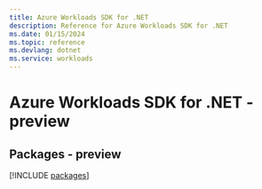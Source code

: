 ```yaml
---
title: Azure Workloads SDK for .NET
description: Reference for Azure Workloads SDK for .NET
ms.date: 01/15/2024
ms.topic: reference
ms.devlang: dotnet
ms.service: workloads
---
```

# Azure Workloads SDK for .NET - preview
## Packages - preview
[!INCLUDE [packages](workloads-index.md)]